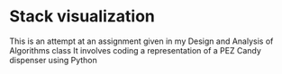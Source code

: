 # Stack visualization

This is an attempt at an assignment given in my Design and Analysis of Algorithms class
It involves coding a representation of a PEZ Candy dispenser using Python
